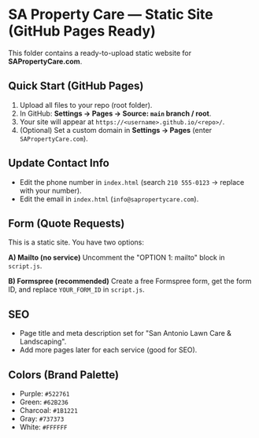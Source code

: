 
# SA Property Care — Static Site (GitHub Pages Ready)

This folder contains a ready-to-upload static website for **SAPropertyCare.com**.

## Quick Start (GitHub Pages)
1. Upload all files to your repo (root folder).
2. In GitHub: **Settings → Pages → Source: `main` branch / root**.
3. Your site will appear at `https://<username>.github.io/<repo>/`.
4. (Optional) Set a custom domain in **Settings → Pages** (enter `SAPropertyCare.com`).

## Update Contact Info
- Edit the phone number in `index.html` (search `210 555‑0123` → replace with your number).
- Edit the email in `index.html` (`info@sapropertycare.com`).

## Form (Quote Requests)
This is a static site. You have two options:

**A) Mailto (no service)**
Uncomment the "OPTION 1: mailto" block in `script.js`.

**B) Formspree (recommended)**
Create a free Formspree form, get the form ID, and replace `YOUR_FORM_ID` in `script.js`.

## SEO
- Page title and meta description set for "San Antonio Lawn Care & Landscaping".
- Add more pages later for each service (good for SEO).

## Colors (Brand Palette)
- Purple: `#522761`
- Green: `#62B236`
- Charcoal: `#1B1221`
- Gray: `#737373`
- White: `#FFFFFF`
